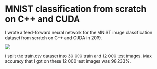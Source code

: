 # MNIST classification from scratch on C++ and CUDA

I wrote a feed-forward neural network for the MNIST image classification dataset from scratch on C++ and CUDA in 2019.

![](mnist.jpg)

I split the train.csv dataset into 30 000 train and 12 000 test images. Max accuracy that I got on these 12 000 test images was 98.233%.
